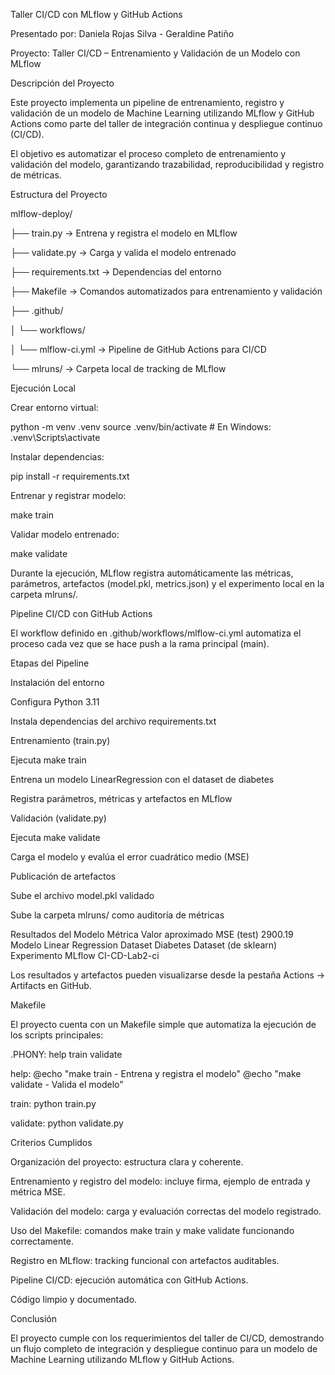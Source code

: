 Taller CI/CD con MLflow y GitHub Actions

Presentado por: Daniela Rojas Silva - Geraldine Patiño

Proyecto: Taller CI/CD – Entrenamiento y Validación de un Modelo con MLflow

Descripción del Proyecto

Este proyecto implementa un pipeline de entrenamiento, registro y validación de un modelo de Machine Learning utilizando MLflow y GitHub Actions como parte del taller de integración continua y despliegue continuo (CI/CD).

El objetivo es automatizar el proceso completo de entrenamiento y validación del modelo, garantizando trazabilidad, reproducibilidad y registro de métricas.

Estructura del Proyecto

mlflow-deploy/

├── train.py                → Entrena y registra el modelo en MLflow

├── validate.py             → Carga y valida el modelo entrenado

├── requirements.txt        → Dependencias del entorno

├── Makefile                → Comandos automatizados para entrenamiento y validación

├── .github/

│   └── workflows/

│       └── mlflow-ci.yml   → Pipeline de GitHub Actions para CI/CD

└── mlruns/                 → Carpeta local de tracking de MLflow

Ejecución Local

Crear entorno virtual:

python -m venv .venv
source .venv/bin/activate       # En Windows: .venv\Scripts\activate


Instalar dependencias:

pip install -r requirements.txt


Entrenar y registrar modelo:

make train


Validar modelo entrenado:

make validate


Durante la ejecución, MLflow registra automáticamente las métricas, parámetros, artefactos (model.pkl, metrics.json) y el experimento local en la carpeta mlruns/.

Pipeline CI/CD con GitHub Actions

El workflow definido en .github/workflows/mlflow-ci.yml automatiza el proceso cada vez que se hace push a la rama principal (main).

Etapas del Pipeline

Instalación del entorno

Configura Python 3.11

Instala dependencias del archivo requirements.txt

Entrenamiento (train.py)

Ejecuta make train

Entrena un modelo LinearRegression con el dataset de diabetes

Registra parámetros, métricas y artefactos en MLflow

Validación (validate.py)

Ejecuta make validate

Carga el modelo y evalúa el error cuadrático medio (MSE)

Publicación de artefactos

Sube el archivo model.pkl validado

Sube la carpeta mlruns/ como auditoría de métricas

Resultados del Modelo
Métrica	Valor aproximado
MSE (test)	2900.19
Modelo	Linear Regression
Dataset	Diabetes Dataset (de sklearn)
Experimento MLflow	CI-CD-Lab2-ci

Los resultados y artefactos pueden visualizarse desde la pestaña Actions → Artifacts en GitHub.

Makefile

El proyecto cuenta con un Makefile simple que automatiza la ejecución de los scripts principales:

.PHONY: help train validate

help:
	@echo "make train     - Entrena y registra el modelo"
	@echo "make validate  - Valida el modelo"

train:
	python train.py

validate:
	python validate.py

Criterios Cumplidos

Organización del proyecto: estructura clara y coherente.

Entrenamiento y registro del modelo: incluye firma, ejemplo de entrada y métrica MSE.

Validación del modelo: carga y evaluación correctas del modelo registrado.

Uso del Makefile: comandos make train y make validate funcionando correctamente.

Registro en MLflow: tracking funcional con artefactos auditables.

Pipeline CI/CD: ejecución automática con GitHub Actions.

Código limpio y documentado.

Conclusión

El proyecto cumple con los requerimientos del taller de CI/CD, demostrando un flujo completo de integración y despliegue continuo para un modelo de Machine Learning utilizando MLflow y GitHub Actions.
